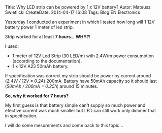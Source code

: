 Title: Why LED strip can be powered by 1 x 12V battery?
Autor: Mateusz Świetlicki
CreateDate: 2014-04-17 16:08
Tags:	Blog
		EN
		Electronics

Yesterday I conducted an experiment in which I tested how long will 1 12V battery power 1 meter of led strip. 

Strip worked for at least __7 hours__... __WHY?!__

I used:
- 1 meter of 12V Led Strip (30 LED/m) with 2.4W/m power consumption (according to the documentation). 
- 1 x 12V A23 50mAh battery.

If specification was correct my strip should be power by current around (_2.4W / 12V = 0.2A_) 200mA. Battery have 50mAh capacity so it should last (_50mAh / 200mA = 0.25h_) around 15 minutes. 

__So, why it worked for 7 hours?__

My first guess is that battery simple can't supply so much power and efective current was much smaller but LED can still work only dimmer that in specification.

I will do some mesurements and come back to this topic...